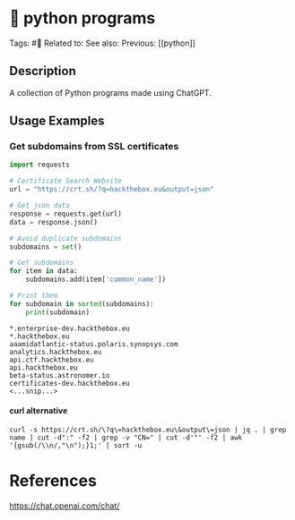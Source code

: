 # 🤖 python programs
Tags: #🤖
Related to: 
See also: 
Previous: [[python]]

## Description

A collection of Python programs made using ChatGPT.

## Usage Examples

### Get subdomains from SSL certificates

```python
import requests

# Certificate Search Website
url = "https://crt.sh/?q=hackthebox.eu&output=json"

# Get json data
response = requests.get(url)
data = response.json()

# Avoid duplicate subdomains
subdomains = set()

# Get subdomains
for item in data:
    subdomains.add(item['common_name'])

# Print them
for subdomain in sorted(subdomains):
    print(subdomain)
```

```text
*.enterprise-dev.hackthebox.eu
*.hackthebox.eu
aaamidatlantic-status.polaris.synopsys.com
analytics.hackthebox.eu
api.ctf.hackthebox.eu
api.hackthebox.eu
beta-status.astronomer.io
certificates-dev.hackthebox.eu
<...snip...>
```

#### curl alternative

	curl -s https://crt.sh/\?q\=hackthebox.eu\&output\=json | jq . | grep name | cut -d":" -f2 | grep -v "CN=" | cut -d'"' -f2 | awk '{gsub(/\\n/,"\n");}1;' | sort -u

# References

https://chat.openai.com/chat/